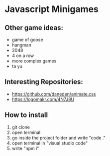 # Javascript Minigames

## Other game ideas:

- game of goose
- hangman
- 2048
- 4 on a row
- more complex games
- ta yu

## Interesting Repositories:

- https://github.com/daneden/animate.css
- https://logomakr.com/4N7J8U

## How to install

1. git clone
2. open terminal
3. go inside the project folder and write "code ."
4. open terminal in "visual studio code"
5. write "npm i"
